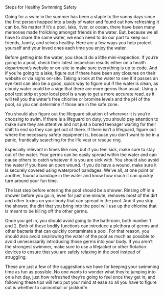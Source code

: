 Steps for Healthy Swimming
Safety

Going for a swim in the summer has been a staple to the sunny days since the first person hopped into a body of water and found out how refreshing it can be. No matter if it’s a pool, lake, river, or ocean, there have been many memories made frolicking amongst friends in the water. But, because we all have to share the same water, we each need to do our part to keep our friends, family, and selves healthy. Here are a few ways you help protect yourself and your loved ones each time you enjoy the water.

Before getting into the water, you should do a little mini-inspection. If you’re going to a pool, check their latest inspection results either on a health department’s website or on-site to make sure everything is up to code. And if you’re going to a lake, figure out if there have been any closures on their website or via signs on-site. Taking a look at the water to see if it passes an eye-test can also be a good, quick way to figure out if the water is clean, as cloudy water could be a sign that there are more germs than usual. Using a pool test strip at your local pool is a way to get a more accurate read, as it will tell you the water’s free chlorine or bromine levels and the pH of the pool, so you can determine if those are in the safe zone.

You should also figure out the lifeguard situation of wherever it is you’re choosing to swim. If there is a lifeguard on duty, you should pay attention to make sure they are attentive and not just a bored teenager waiting for their shift to end so they can get out of there. If there isn’t a lifeguard, figure out where the necessary safety equipment is, because you don’t want to be in a panic, frantically searching for the life vest or rescue ring.

Especially relevant in times like now, but if you feel sick, make sure to stay out of the water. Your germs can be easily spread within the water and can cause others to catch whatever it is you are sick with. You should also avoid the water if you have an open wound. If you do have a wound, make sure it is securely covered using waterproof bandages. We’ve all, at one point or another, found a bandage in the water and know how much it can quickly turn around your fun time.

The last step before entering the pool should be a shower. Rinsing off in a shower before you go in, even for just one minute, removes most of the dirt and other toxins on your body that can spread in the pool. And if you skip the shower, the dirt that you bring into the pool will use up the chlorine that is meant to be killing off the other germs.

Once you get in, you should avoid going to the bathroom, both number 1 and 2. Both of these bodily functions can introduce a plethora of germs and other bacteria that can quickly contaminate a pool. For that reason, you should also avoid swallowing the water of the pool as much as possible to avoid unnecessarily introducing those germs into your body. If you aren’t the strongest swimmer, make sure to use a lifejacket or other flotation devices to ensure that you are safely relaxing in the pool instead of struggling.

These are just a few of the suggestions we have for keeping your swimming time as fun as possible. No one wants to wonder what they’re jumping into on a hot day, just how refreshed they’re going to feel once they get in, and following these tips will help put your mind at ease so all you have to figure out is whether to cannonball or jackknife.
